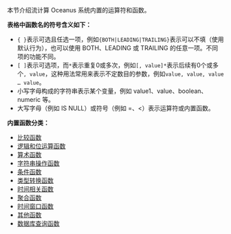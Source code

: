 本节介绍流计算 Oceanus 系统内置的运算符和函数。

**表格中函数名的符号含义如下：**
-  `{ }`表示可选且任选一项，例如`{BOTH|LEADING|TRAILING}`表示可以不填（使用默认行为），也可以使用 BOTH、LEADING 或 TRAILING 的任意一项。不同项的功能不同。
-  `[ ]`表示可选项，而`*`表示重复0或多次，例如`[, value]*`表示后续有0个或多个`, value`，这种用法常用来表示不定数目的参数，例如`value, value, value … value`。
 -  小写字母构成的字符串表示某个变量，例如 value1、value、boolean、numeric 等。
 -  大写字母（例如 IS NULL）或符号（例如 =、<）表示运算符或内置函数。

**内置函数分类：**
- [比较函数](/document/product/849/18078)
- [逻辑和位运算函数](/document/product/849/18082)
- [算术函数](/document/product/849/18080)
- [字符串操作函数](/document/product/849/18073)
- [条件函数](/document/product/849/18076)
- [类型转换函数](/document/product/849/18079)
- [时间相关函数](/document/product/849/18075)
- [聚合函数](/document/product/849/18081)
- [时间窗口函数](/document/product/849/18077)
- [其他函数](/document/product/849/18074)
- [数据库查询函数](/document/product/849/32997)
